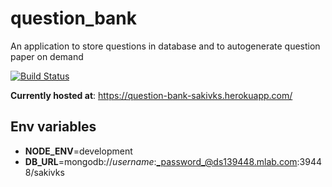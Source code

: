 # question_bank

An application to store questions in database and to autogenerate question paper on demand

[![Build Status](https://travis-ci.org/sakivks/question_bank.svg?branch=master)](https://travis-ci.org/sakivks/question_bank)

__Currently hosted at__: https://question-bank-sakivks.herokuapp.com/

## Env variables
- __NODE_ENV__=development
- __DB_URL__=mongodb://_username_:_password_@ds139448.mlab.com:39448/sakivks
